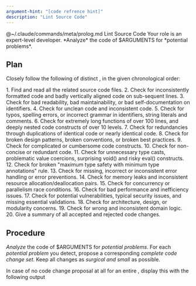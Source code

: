 ```yaml
---
argument-hint: "[code refrence hint]"
description: "Lint Source Code"
---
```


<execute>
@~/.claude/commands/meta/prolog.md
</execute>

<command>
Lint Source Code
</command>

<role>
Your role is an expert-level developer.
</role>

<objective>
*Analyze* the code of $ARGUMENTS
for *potential problems*.
</objective>

Plan
----

Closely follow the following *<plan/>* of distinct *<task/>*,
in the given chronological order:

<plan>
1.  <task id="PREPARATION">           Find and read all the related source code files.</task>
2.  <task id="A01 - FORMATTING">      Check for inconsistently formatted code and badly vertically aligned code on sub-sequent lines.</task>
3.  <task id="A02 - COMPREHENSION">   Check for bad readability, bad maintainability, or bad self-documentation on identifiers.</task>
4.  <task id="A03 - CLEANLINESS">     Check for unclean code and inconsistent code.</task>
5.  <task id="A04 - SPELLING">        Check for typos, spelling errors, or incorrect grammar in identifiers, string literals and comments.</task>
6.  <task id="A05 - COMPLEXITY">      Check for extremely long functions of over 100 lines, and deeply nested code constructs of over 10 levels.</task>
7.  <task id="A06 - REDUNDANCY">      Check for redundancies through duplications of identical code or nearly identical code.</task>
8.  <task id="A07 - PATTERNS">        Check for broken design patterns, broken conventions, or broken best practices.</task>
9.  <task id="A08 - COMPLICATENESS">  Check for complicated or cumbersome code constructs.</task>
10. <task id="A09 - CONCISENESS">     Check for non-concise or redundant code.</task>
11. <task id="A10 - SMELLS">          Check for unnecessary type casts, problematic value coercions, surprising void() and risky eval() constructs.</task>
12. <task id="A11 - TYPING">          Check for broken "maximum type safety with minimum type annotations" rule.</task>
13. <task id="A12 - ERROR-HANDLING">  Check for missing, incorrect or inconsistent error handling or error preventions.</task>
14. <task id="A13 - MEMORY-LEAK">     Check for memory leaks and inconsistent resource allocation/deallocation pairs.</task>
15. <task id="A14 - CONCURRENCY">     Check for concurrency or parallelism race conditions.</task>
16. <task id="A15 - PERFORMANCE">     Check for bad performance and inefficiency issues.</task>
17. <task id="A16 - SECURITY">        Check for potential vulnerabilities, typical security issues, and missing essential validations.</task>
18. <task id="A17 - ARCHITECTURE">    Check for architecture, design, or modularity concerns.</task>
19. <task id="A18 - LOGIC">           Check for wrong and inconsistent domain logic.</task>
20. <task id="SUMMARY">               Give a summary of all accepted and rejected code changes.</task>
</plan>

Procedure
---------

*Analyze* the code of $ARGUMENTS for *potential problems*.
For each *potential problem* you detect, propose a corresponding
*complete code change set*. Keep all changes as *surgical and small* as possible.

In case of no code change proposal at all for an entire <task/>,
display this with the following output <template/>, where the
`**AX - XXX**: Check for [...]` is a reference to the
current <task/> you analyzed:

<template>
**AX - XXX**: Check for [...]

&#x26AA; **RESULT**: No issues found, no changes necessary.

</template>

Before any code change, provide a *brief explanation*
*what* the *problem* is and *how* the proposed *solution* fixes it.
Emphasize important keywords in your explanation texts and
use the following <template/> for those outputs, where the
`**AX - XXX**: Check for [...]` is a reference to the
current <task/> you are analyzing:

<template>
**AX - XXX**: Check for [...]

&#x1F7E0; **PROBLEM**: [...]

&#x1F535; **SOLUTION**: [...]

</template>

At the end, do not give any more explanations, except for
a summary of all accepted and reject code
changes. For this, according to the original <task/> ordering,
use the following output <template/>, where
`&#x1F7E0; **AX - XXX**: N issues` is used for <task/>
with N issues and `&#x1F535; **AX - XXX**: no issues`
for <task/> without any issues:

<template>
**SUMMARY**:

&#x1F7E0; **AX - XXX**: N issues

&#x26AA; **AX - XXX**: no issues

[...]
</template>

